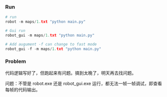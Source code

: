 
### Run
```python
# run
robot -m maps/1.txt "python main.py"

# Gui run
robot_gui -m maps/1.txt "python main.py"

# Add augument -f can change to fast mode
robot_gui -f -m maps/1.txt "python main.py"

``` 
### Problem
代码逻辑写好了，但跑起来有问题。搞到太晚了，明天再去找问题。

问题：不管是 robot.exe 还是 robot_gui.exe 运行，都无法一帧一帧调试，即查看每帧的代码输出。
